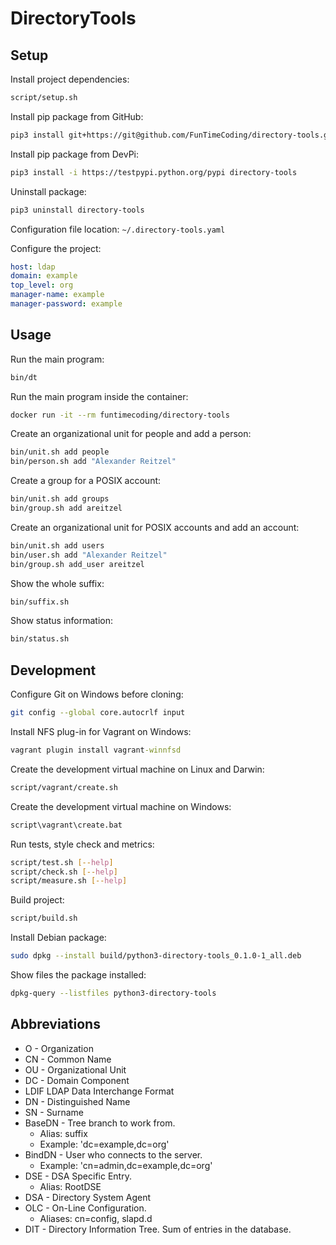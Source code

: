 # DirectoryTools

## Setup

Install project dependencies:

```sh
script/setup.sh
```

Install pip package from GitHub:

```sh
pip3 install git+https://git@github.com/FunTimeCoding/directory-tools.git#egg=directory-tools
```

Install pip package from DevPi:

```sh
pip3 install -i https://testpypi.python.org/pypi directory-tools
```

Uninstall package:

```sh
pip3 uninstall directory-tools
```

Configuration file location: `~/.directory-tools.yaml`

Configure the project:

```yml
host: ldap
domain: example
top_level: org
manager-name: example
manager-password: example
```


## Usage

Run the main program:

```sh
bin/dt
```

Run the main program inside the container:

```sh
docker run -it --rm funtimecoding/directory-tools
```

Create an organizational unit for people and add a person:

```sh
bin/unit.sh add people
bin/person.sh add "Alexander Reitzel"
```

Create a group for a POSIX account:

```sh
bin/unit.sh add groups
bin/group.sh add areitzel
```

Create an organizational unit for POSIX accounts and add an account:

```sh
bin/unit.sh add users
bin/user.sh add "Alexander Reitzel"
bin/group.sh add_user areitzel
```

Show the whole suffix:

```sh
bin/suffix.sh
```

Show status information:

```sh
bin/status.sh
```


## Development

Configure Git on Windows before cloning:

```sh
git config --global core.autocrlf input
```

Install NFS plug-in for Vagrant on Windows:

```bat
vagrant plugin install vagrant-winnfsd
```

Create the development virtual machine on Linux and Darwin:

```sh
script/vagrant/create.sh
```

Create the development virtual machine on Windows:

```bat
script\vagrant\create.bat
```

Run tests, style check and metrics:

```sh
script/test.sh [--help]
script/check.sh [--help]
script/measure.sh [--help]
```

Build project:

```sh
script/build.sh
```

Install Debian package:

```sh
sudo dpkg --install build/python3-directory-tools_0.1.0-1_all.deb
```

Show files the package installed:

```sh
dpkg-query --listfiles python3-directory-tools
```


## Abbreviations

- O - Organization
- CN - Common Name
- OU - Organizational Unit
- DC - Domain Component
- LDIF LDAP Data Interchange Format
- DN - Distinguished Name
- SN - Surname
- BaseDN - Tree branch to work from.
  - Alias: suffix
  - Example: 'dc=example,dc=org'
- BindDN - User who connects to the server.
  - Example: 'cn=admin,dc=example,dc=org'
- DSE - DSA Specific Entry.
  - Alias: RootDSE
- DSA - Directory System Agent
- OLC - On-Line Configuration.
  - Aliases: cn=config, slapd.d
- DIT - Directory Information Tree. Sum of entries in the database.
